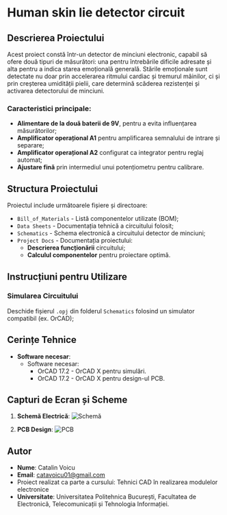 # Human skin lie detector circuit

## Descrierea Proiectului

Acest proiect constă într-un detector de minciuni electronic, capabil să ofere două tipuri de măsurători: una pentru întrebările dificile adresate și alta pentru a indica starea emoțională generală. Stările emoționale sunt detectate nu doar prin accelerarea ritmului cardiac și tremurul mâinilor, ci și prin creșterea umidității pielii, care determină scăderea rezistenței și activarea detectorului de minciuni.

### Caracteristici principale:

- **Alimentare de la două baterii de 9V**, pentru a evita influențarea măsurătorilor;
- **Amplificator operațional A1** pentru amplificarea semnalului de intrare și separare;
- **Amplificator operațional A2** configurat ca integrator pentru reglaj automat;
- **Ajustare fină** prin intermediul unui potențiometru pentru calibrare.

## Structura Proiectului

Proiectul include următoarele fișiere și directoare:

- `Bill_of_Materials` - Listă componentelor utilizate (BOM);
- `Data Sheets` - Documentația tehnică a circuitului folosit;
- `Schematics` - Schema electronică a circuitului detector de minciuni;
- `Project Docs` - Documentația proiectului:
  - **Descrierea funcționării** circuitului;
  - **Calculul componentelor** pentru proiectare optimă.

## Instrucțiuni pentru Utilizare

### **Simularea Circuitului**
  Deschide fișierul `.opj` din folderul `Schematics` folosind un simulator compatibil (ex. OrCAD);


## Cerințe Tehnice

- **Software necesar**:
  - Software necesar:
    - OrCAD 17.2 - OrCAD X pentru simulări.
    - OrCAD 17.2 - OrCAD X pentru design-ul PCB.

## Capturi de Ecran și Scheme

1. **Schemă Electrică**:
   ![Schemă](https://github.com/user-attachments/assets/0b09990f-97f6-44a7-b949-0f0ce008b7cc)

2. **PCB Design**:
   ![PCB](https://github.com/user-attachments/assets/657064f6-a793-4504-9700-3767f7864680)

## Autor

- **Nume**: Catalin Voicu
- **Email**: catavoicu01@gmail.com
- Proiect realizat ca parte a cursului: Tehnici CAD în realizarea modulelor electronice
- **Universitate**: Universitatea Politehnica București, Facultatea de Electronică, Telecomunicații și Tehnologia Informației.
